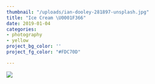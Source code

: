 ```yaml
---
thumbnail: "/uploads/ian-dooley-281897-unsplash.jpg"
title: "Ice Cream \U0001F366"
date: 2019-01-04
categories:
- photography
- yellow
project_bg_color: ''
project_fg_color: "#FDC70D"

---
```

![](/uploads/ian-dooley-281897-unsplash.jpg)